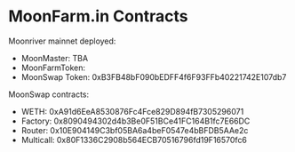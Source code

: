 # MoonFarm.in Contracts

Moonriver mainnet deployed:
- MoonMaster:  TBA
- MoonFarmToken:
- MoonSwap Token: 0xB3FB48bF090bEDFF4f6F93FFb40221742E107db7

MoonSwap contracts:
- WETH: 0xA91d6EeA8530876Fc4Fce829D894fB7305296071
- Factory: 0x8090494302d4b3Be0F51BCe41FC164B1fc7E66DC
- Router: 0x10E904149C3bf05BA6a4beF0547e4bBFDB5AAe2c
- Multicall: 0x80F1336C2908b564ECB70516796fd19F16570fc6


